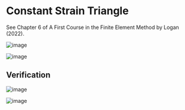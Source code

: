 # Constant Strain Triangle

See Chapter 6 of A First Course in the Finite Element Method by Logan (2022).

![image](https://user-images.githubusercontent.com/104728656/224531274-66a5389d-0a03-4991-ad9c-50e7350ed17b.png)

![image](https://user-images.githubusercontent.com/104728656/224531276-791b54d4-3bab-4aab-88de-0fd711642e56.png)

## Verification

![image](https://user-images.githubusercontent.com/104728656/224531513-f4cfe949-81c5-496b-8220-c9fbe2a28fbe.png)

![image](https://user-images.githubusercontent.com/104728656/224532026-ae363c29-b95d-47da-bb52-df6841eecf7d.png)
